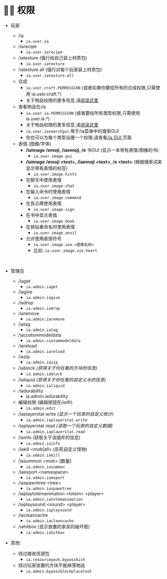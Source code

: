 # 👌🏻 权限

* 玩家

  * /ia
    * `ia.user.ia`
  * /iarecipe
    * `ia.user.iarecipe`
  * /iatexture \(强行给自己装上材质包\)
    * `ia.user.iatexture`
  * /iatexture all \(强行对每个玩家装上材质包\)
    * `ia.user.iatexture.all`
  * 合成
    * `ia.user.craft.PERMISSION` \(或者如果你要给所有的合成权限,只需使用 ia.user.craft.\*\)
    * 关于物品权限的更多信息,请[阅读这里](../adding-content/advanced/item-properties/basic/item-permission.md)
  * 查看物品在/ia
    * `ia.user.ia.PERMISSION` \(或者要给所有类型权限,只需使用 ia.user.ia.\*\)
    * 关于物品权限的更多信息,请[阅读这里](../adding-content/advanced/item-properties/basic/item-permission.md)
    * `ia.user.iasearchgui` 用于/ia菜单中的搜索GUI
    * 你也可以为每个类型设置一个权限,请查看[/ia GUI ](../ia.md)页面
  * 表情 \(图像/字体\)
    * **/iaimage /emoji, /iaemoji, /e** 书GUI \(显示一本带有表情/图像的书\)
      * `ia.user.image.gui`
    * **/iaimage** **/emoji &lt;text&gt;, /iaemoji &lt;text&gt;, /e &lt;text&gt;** \(根据搜索词来显示带有表情的标签\)
      * `ia.user.image.hints`
    * 在聊天中使用表情
      * `ia.user.image.chat`
    * 在输入命令时使用表情
      * `ia.user.image.command`
    * 在告示牌使用表情
      * `ia.user.image.sign`
    * 在书中显示表情
      * `ia.user.image.book`
    * 在铁砧重命名时使用表情
      * `ia.user.image.anvil`
    * 允许使用表情符号
      * `ia.user.image.use.<图像名称>`
      * 比如: `ia.user.image.use.heart`

  ​

* 管理员
  * /iaget
    * `ia.admin.iaget`
  * /iagive
    * `ia.admin.iagive`
  * /iadrop
    * `ia.admin.iadrop`
  * /iaremove
    * `ia.admin.iaremove`
  * /iatag
    * `ia.admin.iatag`
  * /iacustommodeldata
    * `ia.admin.custommodeldata`
  * /iareload
    * `ia.admin.iareload`
  * /iazip
    * `ia.admin.iazip`
  * /iablock _\(获得关于你在看的方块的信息\)_
    * `ia.admin.iablock`
  * /ialiquid _\(获得关于你在看的自定义水的信息\)_
    * `ia.admin.ialiquid`
  * /iadurability
    * ia.admin.iadurability
  * 编辑权限 \(编辑按钮在/ia中\)
    * `ia.admin.edit`
  * /iaplayerstat write _\(显示一个玩家的自定义统计\)_
    * `ia.admin.iaplayerstat.write`
  * /iaplayerstat read _\(读取一个玩家的自定义数据\)_
    * `ia.admin.iaplayerstat.read`
  * /iainfo \(获取关于该插件的信息\)
    * `ia.admin.iainfo`
  * /iakill &lt;mob\|all&gt; \(杀死自定义怪物\)
    * `ia.admin.iakill`
  * /iasummon &lt;mob&gt; \[数量\]
    * `ia.admin.iasummon`
  * /iaexport &lt;namespace&gt;
    * `ia.admin.iaexport`
  * /iaspawntree &lt;tree&gt;
    * `ia.admin.iaspawntree`
  * /iaplaytotemanimation &lt;totem&gt; &lt;player&gt;
    * `ia.admin.iatotemanimation`
  * /iaplaysound &lt;sound&gt; &lt;player&gt;
    * `ia.admin.iaplaysound`
  * /iacleancache
    * `ia.admin.iacleancache`
  * /iahitbox \(显示放置的家具的破坏框\)
    * `ia.admin.iahitbox`
* 其他:
  * 绕过接收资源包
    * `ia.resourcepack.bypasskick`
  * 绕过玩家放置的方块不能掉落物品
    * `ia.admin.bypassblockplaceloot`

